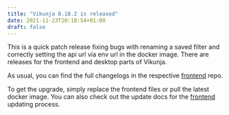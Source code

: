 ```yaml
---
title: "Vikunja 0.18.2 is released"
date: 2021-11-23T20:18:54+01:00
draft: false
---
```


This is a quick patch release fixing bugs with renaming a saved filter and correctly setting the api url via env url in the docker image.
There are releases for the frontend and desktop parts of Vikunja.

As usual, you can find the full changelogs in the respective [frontend](https://kolaente.dev/vikunja/frontend/releases/tag/v0.18.2) repo.

To get the upgrade, simply replace the frontend files or pull the latest docker image.
You can also check out the update docs for the [frontend](https://vikunja.io/docs/install-frontend/#updating) updating process.


